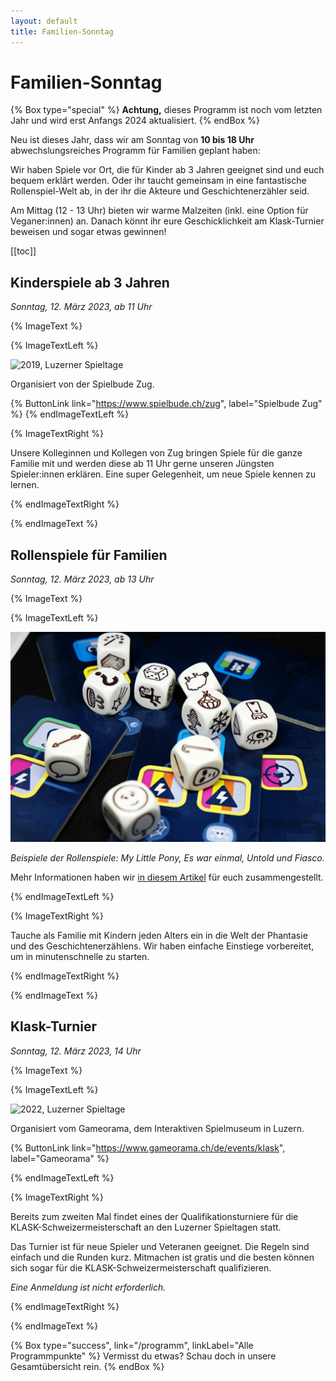 ```yaml
---
layout: default
title: Familien-Sonntag
---
```


# Familien-Sonntag

{% Box type="special" %}
**Achtung,** dieses Programm ist noch vom letzten Jahr und wird erst Anfangs 2024 aktualisiert.
{% endBox %}

Neu ist dieses Jahr, dass wir am Sonntag von **10 bis 18 Uhr** abwechslungsreiches Programm für Familien geplant haben:

Wir haben Spiele vor Ort, die für Kinder ab 3 Jahren geeignet sind und euch bequem erklãrt werden. Oder ihr taucht gemeinsam in eine fantastische Rollenspiel-Welt ab, in der ihr die Akteure und Geschichtenerzähler seid.

Am Mittag (12 - 13 Uhr) bieten wir warme Malzeiten (inkl. eine Option für Veganer:innen) an. Danach könnt ihr eure Geschicklichkeit am Klask-Turnier beweisen und sogar etwas gewinnen!

[[toc]]

## Kinderspiele ab 3 Jahren

_Sonntag, 12. März 2023, ab 11 Uhr_

{% ImageText %}

{% ImageTextLeft %}

![2019, Luzerner Spieltage](../images/2022-spieltage-06.jpg)

Organisiert von der Spielbude Zug.

{% ButtonLink link="https://www.spielbude.ch/zug", label="Spielbude Zug" %}
{% endImageTextLeft %}

{% ImageTextRight %}

Unsere Kolleginnen und Kollegen von Zug bringen Spiele für die ganze Familie mit und werden diese ab 11 Uhr gerne unseren Jüngsten Spieler:innen erklären. Eine super Gelegenheit, um neue Spiele kennen zu lernen.

{% endImageTextRight %}

{% endImageText %}

## Rollenspiele für Familien

_Sonntag, 12. März 2023, ab 13 Uhr_

{% ImageText %}

{% ImageTextLeft %}

![2018, Bild von The Daily Worker Placement](../images/dailyworkerplacement.jpg)

_Beispiele der Rollenspiele: My Little Pony, Es war einmal, Untold und Fiasco._

Mehr Informationen haben wir [in diesem Artikel](https://gildedernacht.ch/artikel/familientisch/) für euch zusammengestellt.

{% endImageTextLeft %}

{% ImageTextRight %}

Tauche als Familie mit Kindern jeden Alters ein in die Welt der Phantasie und des Geschichtenerzählens. Wir haben einfache Einstiege vorbereitet, um in minutenschnelle zu starten.

{% endImageTextRight %}

{% endImageText %}

## Klask-Turnier

_Sonntag, 12. März 2023, 14 Uhr_

{% ImageText %}

{% ImageTextLeft %}

![2022, Luzerner Spieltage](../images/2022-spieltage-05.jpg)

Organisiert vom Gameorama, dem Interaktiven Spielmuseum in Luzern.

{% ButtonLink link="https://www.gameorama.ch/de/events/klask", label="Gameorama" %}

{% endImageTextLeft %}

{% ImageTextRight %}

Bereits zum zweiten Mal findet eines der Qualifikationsturniere für die KLASK-Schweizermeisterschaft an
den Luzerner Spieltagen statt.

Das Turnier ist für neue Spieler und Veteranen geeignet. Die Regeln sind einfach und die Runden kurz. Mitmachen ist gratis und die besten können sich sogar für die KLASK-Schweizermeisterschaft qualifizieren.

_Eine Anmeldung ist nicht erforderlich._

{% endImageTextRight %}

{% endImageText %}

{% Box type="success", link="/programm", linkLabel="Alle Programmpunkte" %}
Vermisst du etwas? Schau doch in unsere Gesamtübersicht rein.
{% endBox %}
